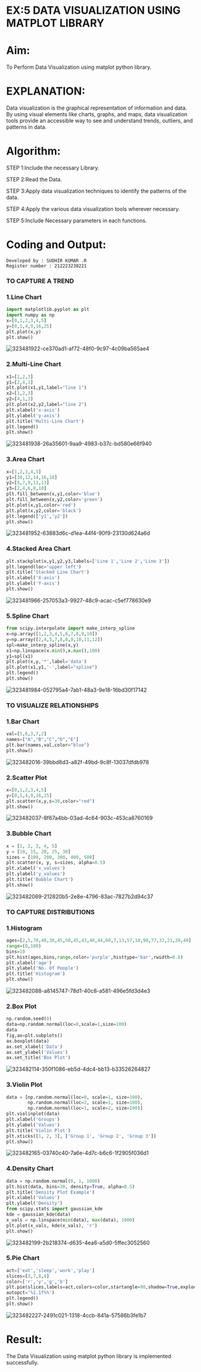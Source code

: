 # EX:5 DATA VISUALIZATION USING MATPLOT LIBRARY

# Aim:
  To Perform Data Visualization using matplot python library.

# EXPLANATION:
Data visualization is the graphical representation of information and data. By using visual elements like charts, graphs, and maps, data visualization tools provide an accessible way to see and understand trends, outliers, and patterns in data.

# Algorithm:
STEP 1:Include the necessary Library.

STEP 2:Read the Data.

STEP 3:Apply data visualization techniques to identify the patterns of the data.

STEP 4:Apply the various data visualization tools wherever necessary.

STEP 5:Include Necessary parameters in each functions.

# Coding and Output:
```
Developed by : SUDHIR KUMAR .R
Register number : 212223230221 
```
### TO CAPTURE A TREND
### 1.Line Chart
```python
import matplotlib.pyplot as plt
import numpy as np
x=[0,1,2,3,4,5]
y=[0,1,4,9,16,25]
plt.plot(x,y)
plt.show()
```

![323481922-ce370ad1-af72-48f0-9c97-4c09ba565ae4](https://github.com/Sudhirr5/EXNO-5-DS/assets/139332214/cfb65ea8-02d1-4fd4-945d-edc27354b250)

### 2.Multi-Line Chart
```python
x1=[1,2,3]
y1=[2,4,1]
plt.plot(x1,y1,label="line 1")
x2=[1,2,3]
y2=[4,1,3]
plt.plot(x2,y2,label="line 2")
plt.xlabel('x-axis')
plt.ylabel('y-axis')
plt.title('Multi-Line Chart')
plt.legend()
plt.show()
```

![323481938-26a35601-9aa9-4983-b37c-bd580e66f940](https://github.com/Sudhirr5/EXNO-5-DS/assets/139332214/e3dc8d01-bd04-4eca-8454-31d83dc911aa)

### 3.Area Chart
```python
x=[1,2,3,4,5]
y1=[10,12,14,16,18]
y2=[5,7,9,11,13]
y3=[2,4,6,8,10]
plt.fill_between(x,y1,color='blue')
plt.fill_between(x,y2,color='green')
plt.plot(x,y1,color='red')
plt.plot(x,y2,color='black')
plt.legend(['y1','y2'])
plt.show()
```

![323481952-63883d6c-d1ea-44f4-90f9-23130d624a6d](https://github.com/Sudhirr5/EXNO-5-DS/assets/139332214/a4a63432-b2f4-4d17-a62c-4e2b64402e1b)

### 4.Stacked Area Chart
```python
plt.stackplot(x,y1,y2,y3,labels=['Line 1','Line 2','Line 3'])
plt.legend(loc='upper left')
plt.title('Stacked Line Chart')
plt.xlabel('X-axis')
plt.ylabel('Y-axis')
plt.show()
```

![323481966-257053a3-9927-48c9-acac-c5ef778630e9](https://github.com/Sudhirr5/EXNO-5-DS/assets/139332214/5d7fc8c4-03ce-466f-b54c-8131e2ae4021)

### 5.Spline Chart
```python
from scipy.interpolate import make_interp_spline
x=np.array([1,2,3,4,5,6,7,8,9,10])
y=np.array([2,4,5,7,8,8,9,10,11,12])
spl=make_interp_spline(x,y)
x1=np.linspace(x.min(),x.max(),100)
y1=spl(x1)
plt.plot(x,y,'*',label='data')
plt.plot(x1,y1,'-',label="spline")
plt.legend()
plt.show()
```

![323481984-052795a4-7ab1-48a3-9e18-16bd30f17142](https://github.com/Sudhirr5/EXNO-5-DS/assets/139332214/f2c02199-d86b-4399-9150-018a1d1e9b41)

### TO VISUALIZE RELATIONSHIPS
### 1.Bar Chart
```python
val=[5,6,3,7,2]
names=["A","B","C","D","E"]
plt.bar(names,val,color="blue")
plt.show()
```

![323482016-39bbd8d3-a82f-49bd-9c8f-13037dfdb978](https://github.com/Sudhirr5/EXNO-5-DS/assets/139332214/13f35c00-4630-46aa-a29f-87b43576fb93)

### 2.Scatter Plot
```python
x=[0,1,2,3,4,5]
y=[0,1,4,9,16,25]
plt.scatter(x,y,s=30,color="red")
plt.show()
```

![323482037-8f67a4bb-03ad-4c64-903c-453ca8760169](https://github.com/Sudhirr5/EXNO-5-DS/assets/139332214/1b338d4e-fece-4b72-8344-8f9cb5780f3c)

### 3.Bubble Chart
```python
x = [1, 2, 3, 4, 5]
y = [10, 15, 20, 25, 30]
sizes = [100, 200, 300, 400, 500]
plt.scatter(x, y, s=sizes, alpha=0.5)
plt.xlabel('x_values')
plt.ylabel('y_values')
plt.title('Bubble Chart')
plt.show()
```

![323482069-212820b5-2e8e-4796-83ac-7827b2d94c37](https://github.com/Sudhirr5/EXNO-5-DS/assets/139332214/492f7385-628b-4ba9-b9fc-97fd1c0f7f18)

### TO CAPTURE DISTRIBUTIONS
### 1.Histogram
```python
ages=[2,5,70,40,30,45,50,45,43,40,44,60,7,13,57,18,90,77,32,21,20,40]
range=(0,100)
bins=10
plt.hist(ages,bins,range,color='purple',histtype='bar',rwidth=0.8)
plt.xlabel('age')
plt.ylabel('No. Of People')
plt.title('Histogram')
plt.show()
```

![323482088-a8145747-78d1-40c8-a581-496e5fd3d4e3](https://github.com/Sudhirr5/EXNO-5-DS/assets/139332214/8bef5c4e-2dca-4a3a-9fca-d632a2ad75a3)

### 2.Box Plot
```python
np.random.seed(0)
data=np.random.normal(loc=0,scale=1,size=100)
data
fig,ax=plt.subplots()
ax.boxplot(data)
ax.set_xlabel('Data')
ax.set_ylabel('Values')
ax.set_title('Box Plot')
```

![323482114-350f1086-eb5d-4dc4-bb13-b33526264827](https://github.com/Sudhirr5/EXNO-5-DS/assets/139332214/c4ab22d6-2e9e-4b35-9125-af486533efde)

### 3.Violin Plot
```python
data = [np.random.normal(loc=0, scale=1, size=100),
        np.random.normal(loc=2, scale=1, size=100),
        np.random.normal(loc=1, scale=2, size=100)]
plt.violinplot(data)
plt.xlabel('Groups')
plt.ylabel('Values')
plt.title('Violin Plot')
plt.xticks([1, 2, 3], ['Group 1', 'Group 2', 'Group 3'])
plt.show()
```

![323482165-03740c40-7a6e-4d7c-b6c6-1f2905f036d1](https://github.com/Sudhirr5/EXNO-5-DS/assets/139332214/2501ac70-cdea-4852-a556-1d0a93b98d3f)

### 4.Density Chart
```python
data = np.random.normal(0, 1, 1000)
plt.hist(data, bins=30, density=True, alpha=0.5)
plt.title('Density Plot Example')
plt.xlabel('Values')
plt.ylabel('Density')
from scipy.stats import gaussian_kde
kde = gaussian_kde(data)
x_vals = np.linspace(min(data), max(data), 1000)
plt.plot(x_vals, kde(x_vals), 'r')
plt.show()
```

![323482199-2b218374-d635-4ea6-a5d0-5ffec3052560](https://github.com/Sudhirr5/EXNO-5-DS/assets/139332214/51f68036-5e1e-41b0-8508-ac6deff00eac)

### 5.Pie Chart
```python
act=['eat','sleep','work','play']
slices=[3,7,8,6]
color=['r','y','g','b']
plt.pie(slices,labels=act,colors=color,startangle=90,shadow=True,explode=(0.1,0.1,0.1,0.1),radius=1.2,
autopct='%1.1f%%')
plt.legend()
plt.show()
```

![323482227-2491c021-1318-4ccb-841a-57586b3fe1b7](https://github.com/Sudhirr5/EXNO-5-DS/assets/139332214/55e59cce-9fcd-4d3f-a433-2af79d5b20b2)

# Result:
  The Data Visualization using matplot python library is implemented successfully.

